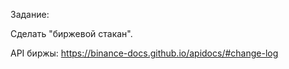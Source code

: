 Задание:

Сделать "биржевой стакан".

API биржы: https://binance-docs.github.io/apidocs/#change-log
